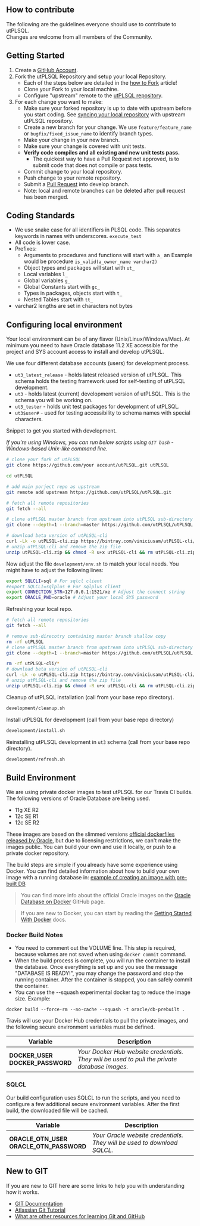 ## How to contribute ##

The following are the guidelines everyone should use to contribute to utPLSQL.  
Changes are welcome from all members of the Community. 

## Getting Started ##

1. Create a [GitHub Account](https://github.com/join).
2. Fork the utPLSQL Repository and setup your local Repository.
     * Each of the steps below are detailed in the [how to Fork](https://help.github.com/articles/fork-a-repo) article!
     * Clone your Fork to your local machine.
     * Configure "upstream" remote to the [utPLSQL repository](https://github.com/utPLSQL/utPLSQL.git).
3. For each change you want to make:
     * Make sure your forked repository is up to date with upstream before you start coding. See [syncing your local repository](https://help.github.com/articles/syncing-a-fork) with upstream utPLSQL repository.
     * Create a new branch for your change. We use `feature/feature_name` or `bugfix/fixed_issue_name` to identify branch types.
     * Make your change in your new branch. 
     * Make sure your change is covered with unit tests.
     * **Verify code compiles and all existing and new unit tests pass.**
         * The quickest way to have a Pull Request not approved, is to submit code that does not compile or pass tests.
     * Commit change to your local repository.
     * Push change to your remote repository.
     * Submit a [Pull Request](https://help.github.com/articles/using-pull-requests) into develop branch.
     * Note: local and remote branches can be deleted after pull request has been merged.

## Coding Standards ##

* We use snake case for all identifiers in PLSQL code. This separates keywords in names with underscores.  `execute_test`
* All code is lower case.
* Prefixes:
	* Arguments to procedures and functions will start with `a_` an Example would be procedure `is_valid(a_owner_name varchar2)`
	* Object types and packages will start with `ut_`
	* Local variables `l_`
	* Global variables `g_`
	* Global Constants start with `gc_`
	* Types in packages, objects start with `t_`
	* Nested Tables start with `tt_`
* varchar2 lengths are set in characters not bytes 


## Configuring local environment ##

Your local environment can be of any flavor (Unix/Linux/Windows/Mac). 
At minimum you need to have Oracle database 11.2 XE accessible for the project and SYS account access to install and develop utPLSQL.

We use four different database accounts (users) for development process.
* `ut3_latest_release` - holds latest released version of utPLSQL. This schema holds the testing framework used for self-testing of utPLSQL development.
* `ut3` - holds latest (current) development version of utPLSQL. This is the schema you will be working on.
* `ut3_tester` - holds unit test packages for development of utPLSQL.
* `ut3$user#` - used for testing accessibility to schema names with special characters.



Snippet to get you started with development.
 
_If you're using Windows, you can run below scripts using `GIT bash` - Windows-based Unix-like command line._

```bash
# clone your fork of utPLSQL
git clone https://github.com/your account/utPLSQL.git utPLSQL

cd utPLSQL

# add main porject repo as upstream
git remote add upstream https://github.com/utPLSQL/utPLSQL.git

# fetch all remote repositories
git fetch --all

# clone utPLSQL master branch from upstream into utPLSQL sub-directory of your project
git clone --depth=1 --branch=master https://github.com/utPLSQL/utPLSQL.git

# download beta version of utPLSQL-cli
curl -Lk -o utPLSQL-cli.zip https://bintray.com/viniciusam/utPLSQL-cli/download_file?file_path=utPLSQL-cli-develop-test3.zip
# unzip utPLSQL-cli and remove the zip file
unzip utPLSQL-cli.zip && chmod -R u+x utPLSQL-cli && rm utPLSQL-cli.zip 

```

Now adjust the file ``development/env.sh`` to match your local needs.
You might have to adjust the following lines:

````bash
export SQLCLI=sql # For sqlcl client
#export SQLCLI=sqlplus # For sqlplus client
export CONNECTION_STR=127.0.0.1:1521/xe # Adjust the connect string
export ORACLE_PWD=oracle # Adjust your local SYS password
````

Refreshing your local repo.
```bash
# fetch all remote repositories
git fetch --all

# remove sub-direcotry containing master branch shallow copy
rm -rf utPLSQL
# clone utPLSQL master branch from upstream into utPLSQL sub-directory of your project
git clone --depth=1 --branch=master https://github.com/utPLSQL/utPLSQL.git

rm -rf utPLSQL-cli/*
# download beta version of utPLSQL-cli
curl -Lk -o utPLSQL-cli.zip https://bintray.com/viniciusam/utPLSQL-cli/download_file?file_path=utPLSQL-cli-develop-test3.zip
# unzip utPLSQL-cli and remove the zip file
unzip utPLSQL-cli.zip && chmod -R u+x utPLSQL-cli && rm utPLSQL-cli.zip 

```

Cleanup of utPLSQL installation (call from your base repo directory).
```bash
development/cleanup.sh
```

Install utPLSQL for development (call from your base repo directory)
```bash
development/install.sh
```

Reinstalling utPLSQL development in `ut3` schema (call from your base repo directory).
```bash
development/refresh.sh
```

## Build Environment ##

We are using private docker images to test utPLSQL for our Travis CI builds. The following versions of Oracle Database are being used.

* 11g XE R2
* 12c SE R1
* 12c SE R2

These images are based on the slimmed versions [official dockerfiles released by Oracle](https://github.com/utPLSQL/docker-scripts), but due to licensing restrictions, we can't make the images public.
You can build your own and use it locally, or push to a private docker repository.

The build steps are simple if you already have some experience using Docker. You can find detailed information about how to build your own image with a running database in: [example of creating an image with pre-built DB](https://github.com/oracle/docker-images/blob/master/OracleDatabase/samples/prebuiltdb/README.md)

> You can find more info about the official Oracle images on the [Oracle Database on Docker](https://github.com/oracle/docker-images/tree/master/OracleDatabase) GitHub page.

> If you are new to Docker, you can start by reading the [Getting Started With Docker](https://docs.docker.com/engine/getstarted/) docs.

### Docker Build Notes ###

* You need to comment out the VOLUME line. This step is required, because volumes are not saved when using `docker commit` command.
* When the build process is complete, you will run the container to install the database. Once everything is set up and you see the message "DATABASE IS READY!", you may change the password and stop the running container. After the container is stopped, you can safely commit the container.
* You can use the --squash experimental docker tag to reduce the image size. Example:
```
docker build --force-rm --no-cache --squash -t oracle/db-prebuilt .
```

Travis will use your Docker Hub credentials to pull the private images, and the following secure environment variables must be defined.

Variable | Description
---------|------------
**DOCKER_USER**<br />**DOCKER_PASSWORD** | _Your Docker Hub website credentials. They will be used to pull the private database images._

### SQLCL ###

Our build configuration uses SQLCL to run the scripts, and you need to configure a few additional secure environment variables. After the first build, the downloaded file will be cached.

Variable | Description
---------|------------
**ORACLE_OTN_USER<br />ORACLE_OTN_PASSWORD** | _Your Oracle website credentials. They will be used to download SQLCL._


## New to GIT ##

If you are new to GIT here are some links to help you with understanding how it works.    

- [GIT Documentation](http://git-scm.com/doc)
- [Atlassian Git Tutorial](https://www.atlassian.com/git/tutorial/git-basics)
- [What are other resources for learning Git and GitHub](https://help.github.com/articles/what-are-other-good-resources-for-learning-git-and-github) 
